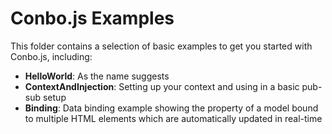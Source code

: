 Conbo.js Examples
=================

This folder contains a selection of basic examples to get you started with
Conbo.js, including:

* **HelloWorld**: As the name suggests
* **ContextAndInjection**: Setting up your context and using in a basic pub-sub setup
* **Binding**: Data binding example showing the property of a model bound to multiple HTML elements which are automatically updated in real-time
 